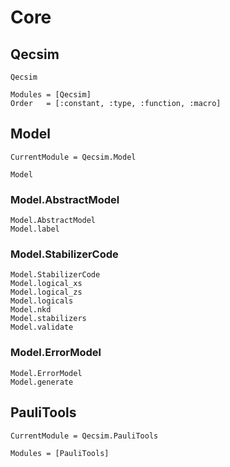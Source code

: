 # Core

## Qecsim
```@docs
Qecsim
```
```@autodocs
Modules = [Qecsim]
Order   = [:constant, :type, :function, :macro]
```

## Model
```@meta
CurrentModule = Qecsim.Model
```
```@docs
Model
```
### Model.AbstractModel
```@docs
Model.AbstractModel
Model.label
```
### Model.StabilizerCode
```@docs
Model.StabilizerCode
Model.logical_xs
Model.logical_zs
Model.logicals
Model.nkd
Model.stabilizers
Model.validate
```
### Model.ErrorModel
```@docs
Model.ErrorModel
Model.generate
```

## PauliTools
```@meta
CurrentModule = Qecsim.PauliTools
```
```@autodocs
Modules = [PauliTools]
```
